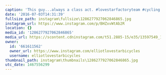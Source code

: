 ```yaml
---
caption: 'This guy...always a class act. #lovestarfactoryteam #cycling #bicycle #sockdoping'
date: '2016-07-03T14:31:39'
fullsize_path: instagram\fullsize\1286277927062846865.jpg
instagram_url: https://www.instagram.com/p/BHZxvWtAb2R
location: {}
media_id: '1286277927062846865'
media_url: https://scontent.cdninstagram.com/t51.2885-15/e35/13597549_1756028261347601_637688478_n.jpg?ig_cache_key=MTI4NjI3NzkyNzA2Mjg0Njg2NQ%3D%3D.2
owner:
  id: '661611562'
  owner_url: https://www.instagram.com/elliotlovestarbicycles
  username: elliotlovestarbicycles
thumbnail_path: instagram\thumbnails\1286277927062846865.jpg
utc_date: 1467556299
---
```

